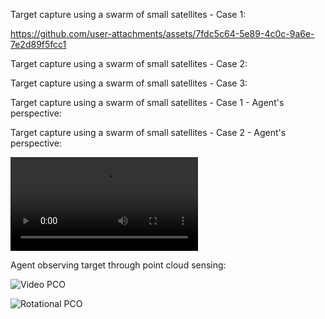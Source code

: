 Target capture using a swarm of small satellites - Case 1:


https://github.com/user-attachments/assets/7fdc5c64-5e89-4c0c-9a6e-7e2d89f5fcc1


Target capture using a swarm of small satellites - Case 2:

Target capture using a swarm of small satellites - Case 3:


Target capture using a swarm of small satellites - Case 1 - Agent's perspective:


Target capture using a swarm of small satellites - Case 2 - Agent's perspective:

![Demo Video](Eye-in-hand-2.mp4)

Agent observing target through point cloud sensing:

![Video PCO](https://github.com/user-attachments/assets/f6e836cc-bef2-4a0f-8ad9-23fd58041ea0)

![Rotational PCO](https://github.com/user-attachments/assets/73fb559d-4e23-4ca7-9e8e-3d3b2b83db4b)
